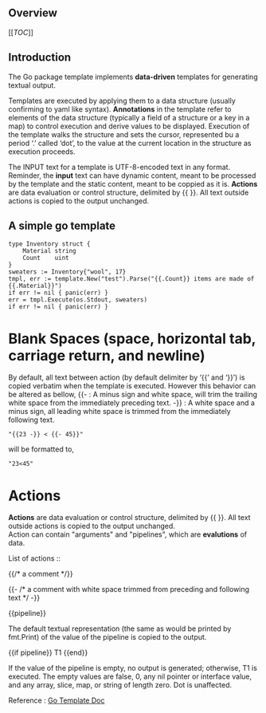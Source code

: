 ## Overview

[[_TOC_]]

## Introduction

The Go package template implements **data-driven** templates for generating textual output.

Templates are executed by applying them to a data structure (usually confirming to yaml like syntax).
**Annotations** in the template refer to elements of the data structure (typically a field of a structure or a key in a map) to control execution and derive values to be displayed. Execution of the template walks the structure and sets the cursor, represented bu a period ‘.’ called ‘dot’, to the value at the current location in the structure as execution proceeds.

The INPUT text for a template is UTF-8-encoded text in any format.
Reminder, the **input** text can have dynamic content, meant to be processed by the template and the static content,
meant to be coppied as it is.
**Actions** are data evaluation or control structure, delimited by {{ }}.
All text outside actions is copied to the output unchanged.

## A simple go template

````gotemplate
type Inventory struct {
	Material string
	Count    uint
}
sweaters := Inventory{"wool", 17}
tmpl, err := template.New("test").Parse("{{.Count}} items are made of {{.Material}}")
if err != nil { panic(err) }
err = tmpl.Execute(os.Stdout, sweaters)
if err != nil { panic(err) }
````

# Blank Spaces (space, horizontal tab, carriage return, and newline)
By default, all text between action (by default delimiter by ‘{{’ and ‘}}’) is copied verbatim when the template is executed. However this behavior can be altered as bellow,
{{-  : A minus sign and white space, will trim the trailing white space from the immediately preceding text.
 -}}  : A white space and a minus sign, all leading white space is trimmed from the immediately following text.
 
````gotemplate
"{{23 -}} < {{- 45}}"
````
will be formatted to,

````gotemplate
"23<45"
````

# Actions

**Actions** are data evaluation or control structure, delimited by {{ }}.
All text outside actions is copied to the output unchanged.  
Action can contain "arguments" and "pipelines", which are **evalutions** of data.

List of actions ::

{{/* a comment */}}

{{- /* a comment with white space trimmed from preceding and following text */ -}}

{{pipeline}}

The default textual representation (the same as would be printed by fmt.Print) of the value of the pipeline is copied
to the output.

{{if pipeline}} T1 {{end}}

If the value of the pipeline is empty, no output is generated; otherwise, T1 is executed. The empty values are false, 0, any nil pointer or interface value, and any array, slice, map, or string of length zero. Dot is unaffected.










Reference : [Go Template Doc ](https://pkg.go.dev/text/template)